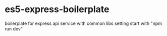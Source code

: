 # es5-express-boilerplate
boilerplate for express api service with common libs setting
start with "npm run dev"
